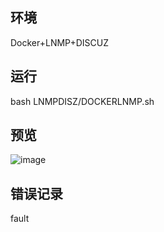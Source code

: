 环境
------------------------------
Docker+LNMP+DISCUZ

运行
-----------------------------
bash LNMPDISZ/DOCKERLNMP.sh

预览
-----------------------------
![image](https://github.com/doubtq/DISCUZ/commit/722809ce60221657705b6bb58b24cea8ac74fbee)

错误记录
-----------------------------
fault
